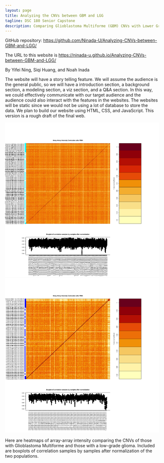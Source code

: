 ```yaml
---
layout: page
title: Analyzing the CNVs between GBM and LGG
tagline: DSC 180 Senior Capstone
description: Comparing Glioblastoma Multiforme (GBM) CNVs with Lower Grade Glioma (LGG) CNVs
---
```


GitHub repository: https://github.com/Ninada-U/Analyzing-CNVs-between-GBM-and-LGG/


The URL to this website is https://ninada-u.github.io/Analyzing-CNVs-between-GBM-and-LGG/

By Yifei Ning, Siqi Huang, and Noah Inada



The website will have a story telling feature. We will assume the audience is the general public, so we will have a introduction section, a background section, a modeling section, a viz section, and a Q&A section. In this way, we could effectively communicate with our target audience and the audience could also interact with the features in the websites. The websites will be static since we would not be using a lot of database to store the data. We plan to build our website using HTML, CSS, and JavaScript. This version is a rough draft of the final web.

![LGG](./assets/images/PreprocessingOutput_LGG.png )
![GBM](./assets/images/PreprocessingOutput_GBM.png)

Here are heatmaps of array-array intensity comparing the CNVs of those with Glioblastoma Multiforme and those with a low-grade glioma. Included are boxplots of correlation samples by samples after normalization of the two populations.
